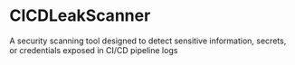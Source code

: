 # CICDLeakScanner
A security scanning tool designed to detect sensitive information, secrets, or credentials exposed in CI/CD pipeline logs
